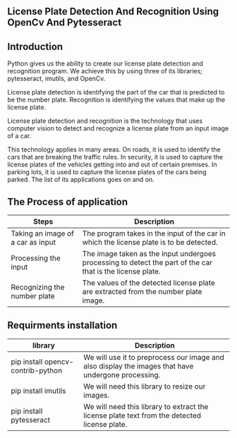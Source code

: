 

## License Plate Detection And Recognition Using OpenCv And Pytesseract


## Introduction
Python gives us the ability to create our license plate detection and recognition program. We achieve this by using three of its libraries; pytesseract, imutils, and OpenCv.

License plate detection is identifying the part of the car that is predicted to be the number plate. Recognition is identifying the values that make up the license plate.

License plate detection and recognition is the technology that uses computer vision to detect and recognize a license plate from an input image of a car.

This technology applies in many areas. On roads, it is used to identify the cars that are breaking the traffic rules. In security, it is used to capture the license plates of the vehicles getting into and out of certain premises. In parking lots, it is used to capture the license plates of the cars being parked. The list of its applications goes on and on.

## The Process of application
|   **Steps**                       |  **Description**
|-----------------------------------|------------------------------------------------------------------------------------------------------------|
| Taking an image of a car as input | The program takes in the input of the car in which the license plate is to be detected.                    |
| Processing the input              | The image taken as the input undergoes processing to detect the part of the car that is the license plate. |
| Recognizing the number plate      | The values of the detected license plate are extracted from the number plate image.                        |


## Requirments installation

|  **library**                       |  **Description**                                                                                   |
|------------------------------------|----------------------------------------------------------------------------------------------------|
| pip install opencv-contrib-python  | We will use it to preprocess our image and also display the images that have undergone processing. |
| pip install imutils                | We will need this library to resize our images.                                                    |
| pip install pytesseract            | We will need this library to extract the license plate text from the detected license plate.       |